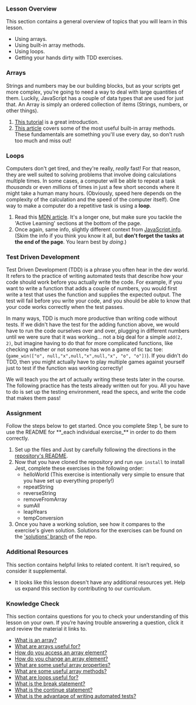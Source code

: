 ### Lesson Overview

This section contains a general overview of topics that you will learn in this lesson.

* Using arrays.
* Using built-in array methods.
* Using loops.
* Getting your hands dirty with TDD exercises.

### Arrays

Strings and numbers may be our building blocks, but as your scripts get more complex, you're going to need a way to deal with large quantities of them. Luckily, JavaScript has a couple of data types that are used for just that. An Array is simply an ordered collection of items (Strings, numbers, or other things).

1. [This tutorial](https://www.w3schools.com/js/js_arrays.asp) is a great introduction.
2. [This article](https://www.w3schools.com/js/js_array_methods.asp) covers some of the most useful built-in array methods. These fundamentals are something you'll use every day, so don't rush too much and miss out!

### Loops

Computers don't get tired, and they're really, _really_ fast! For that reason, they are well suited to solving problems that involve doing calculations multiple times. In some cases, a computer will be able to repeat a task _thousands_ or even _millions_ of times in just a few short seconds where it might take a human many hours. \(Obviously, speed here depends on the complexity of the calculation and the speed of the computer itself\). One way to make a computer do a repetitive task is using a **loop**.

1. Read this [MDN article](https://developer.mozilla.org/en-US/docs/Learn/JavaScript/Building_blocks/Looping_code). It's a longer one, but make sure you tackle the 'Active Learning' sections at the bottom of the page.
2. Once again, same info, slightly different context from [JavaScript.info](http://javascript.info/while-for). \(Skim the info if you think you know it all, but **don't forget the tasks at the end of the page**. You learn best by _doing_.\)

### Test Driven Development

Test Driven Development \(TDD\) is a phrase you often hear in the dev world. It refers to the practice of writing automated tests that describe how your code should work before you actually write the code. For example, if you want to write a function that adds a couple of numbers, you would first write a test that uses the function and supplies the expected output. The test will fail before you write your code, and you should be able to know that your code works correctly when the test passes.

In many ways, TDD is much more productive than writing code without tests. If we didn't have the test for the adding function above, we would have to run the code ourselves over and over, plugging in different numbers until we were sure that it was working... not a big deal for a simple `add(2, 2)`, but imagine having to do that for more complicated functions, like checking whether or not someone has won a game of tic tac toe: \(`game_win(["o", null,"x",null,"x",null,"x", "o", "o"])`). If you didn't do TDD, then you might actually have to play multiple games against yourself just to test if the function was working correctly!

We will teach you the art of actually writing these tests later in the course. The following practice has the tests already written out for you. All you have to do is set up the testing environment, read the specs, and write the code that makes them pass!

### Assignment

<div class="lesson-content__panel" markdown="1">
Follow the steps below to get started. Once you complete Step 1, be sure to use the README for **_each individual exercise_** in order to do them correctly.

1. Set up the files and Just by carefully following the directions in the [repository's README](https://github.com/TheOdinProject/javascript-exercises#readme).
2. Now that you have cloned the repository and run `npm install` to install Jest, complete these exercises in the following order:
    * helloWorld (This exercise is intentionally very simple to ensure that you have set up everything properly!)
    * repeatString
    * reverseString
    * removeFromArray
    * sumAll
    * leapYears
    * tempConversion
3. Once you have a working solution, see how it compares to the exercise's given solution. Solutions for the exercises can be found on the ['solutions' branch](https://github.com/TheOdinProject/javascript-exercises/tree/solutions) of the repo.

</div>

### Additional Resources

This section contains helpful links to related content. It isn’t required, so consider it supplemental.

* It looks like this lesson doesn't have any additional resources yet. Help us expand this section by contributing to our curriculum.

### Knowledge Check

This section contains questions for you to check your understanding of this lesson on your own. If you’re having trouble answering a question, click it and review the material it links to.

* <a class="knowledge-check-link" href="https://www.w3schools.com/js/js_arrays.asp">What is an array?</a>
* <a class="knowledge-check-link" href="https://www.w3schools.com/js/js_arrays.asp">What are arrays useful for?</a>
* <a class="knowledge-check-link" href="https://www.w3schools.com/js/js_arrays.asp">How do you access an array element?</a>
* <a class="knowledge-check-link" href="https://www.w3schools.com/js/js_arrays.asp">How do you change an array element?</a>
* <a class="knowledge-check-link" href="https://www.w3schools.com/js/js_arrays.asp">What are some useful array properties?</a>
* <a class="knowledge-check-link" href="https://www.w3schools.com/js/js_array_methods.asp">What are some useful array methods?</a>
* <a class="knowledge-check-link" href="https://developer.mozilla.org/en-US/docs/Learn/JavaScript/Building_blocks/Looping_code#why_bother">What are loops useful for?</a>
* <a class="knowledge-check-link" href="https://developer.mozilla.org/en-US/docs/Learn/JavaScript/Building_blocks/Looping_code#exiting_loops_with_break">What is the break statement?</a>
* <a class="knowledge-check-link" href="https://developer.mozilla.org/en-US/docs/Learn/JavaScript/Building_blocks/Looping_code#skipping_iterations_with_continue">What is the continue statement?</a>
* <a class="knowledge-check-link" href="#test-driven-development">What is the advantage of writing automated tests?</a>
